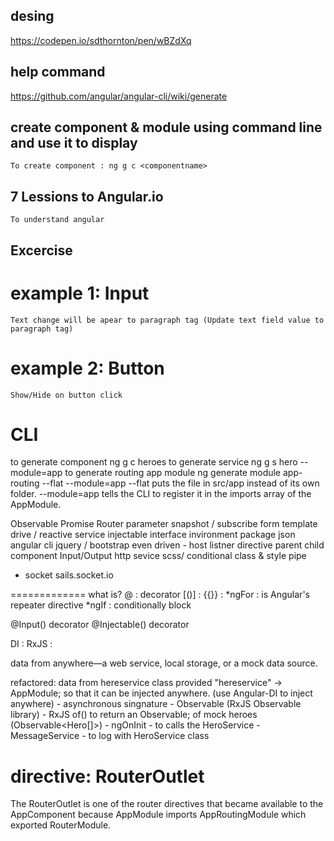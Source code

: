 ## desing
https://codepen.io/sdthornton/pen/wBZdXq

## help command
https://github.com/angular/angular-cli/wiki/generate

## create component & module using command line and use it to display
    To create component : ng g c <componentname>

## 7 Lessions to Angular.io
    To understand angular

## Excercise
# example 1: Input
    Text change will be apear to paragraph tag (Update text field value to paragraph tag)

# example 2: Button
    Show/Hide on button click

# CLI
to generate component
    ng g c heroes
to generate service
    ng g s hero --module=app
to generate routing app module
    ng generate module app-routing --flat --module=app
        --flat puts the file in src/app instead of its own folder.
        --module=app tells the CLI to register it in the imports array of the AppModule.

Observable
Promise
Router parameter
    snapshot / subscribe
form
    template drive / reactive
service injectable
interface
invironment
package json
angular cli
jquery / bootstrap
even driven - host listner directive
parent child component Input/Output
http sevice
scss/
conditional class & style
pipe
- socket sails.socket.io

=============
what is?
@    : decorator
[()] :
{{}} :
*ngFor : is Angular's repeater directive
*ngIf  : conditionally block

@Input() decorator
@Injectable() decorator

DI   :
RxJS :

data from anywhere—a web service, local storage, or a mock data source.

refactored: data from hereservice class
    provided "hereservice" -> AppModule;  so that it can be injected anywhere. (use Angular-DI to inject anywhere)
        - asynchronous singnature - Observable (RxJS Observable library)
        - RxJS of() to return an Observable; of mock heroes (Observable<Hero[]>)
        - ngOnInit - to calls the HeroService
        - MessageService - to log with HeroService class

directive: RouterOutlet
=======
The RouterOutlet is one of the router directives that became available to the AppComponent because AppModule imports AppRoutingModule which exported RouterModule.